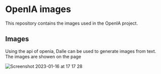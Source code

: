 # OpenIA images

This repository contains the images used in the OpenIA project.

## Images

Using the api of openia, Dalle can be used to generate images from text. The images are showen on the page

![Screenshot 2023-01-16 at 17 17 28](https://user-images.githubusercontent.com/20673011/212773496-4125cf51-bdec-4020-8dd0-5ac09c14f2d6.png)

